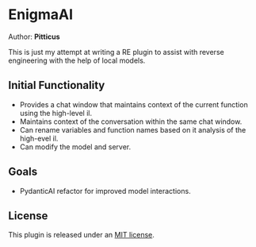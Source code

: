 # EnigmaAI

Author: **Pitticus**

This is just my attempt at writing a RE plugin to assist with reverse engineering with the help of local models.

## Initial Functionality

- Provides a chat window that maintains context of the current function using the high-level il.
- Maintains context of the conversation within the same chat window.
- Can rename variables and function names based on it analysis of the high-evel il.
- Can modify the model and server.

## Goals 

- PydanticAI refactor for improved model interactions.

## License

This plugin is released under an [MIT license](./license).
